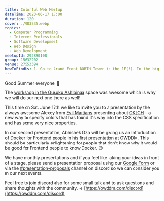 ```yaml
---
title: Colorful Web Meetup
dateTime: 2023-06-17 17:00
duration: 120
cover: ./983535.webp
topics:
  - Computer Programming
  - Internet Professionals
  - Software Development
  - Web Design
  - Web Development
meetupId: 292890108
group: 15632202
venue: 27553394
howToFindUs: 1. Go to Grand Front NORTH Tower in the 1F(!). In the big space, behind Tully's go to Tower C (business area) and enter the Elevator to 16F. From there, go towards the end of the hall.
---
```


Good Summer everyone! 👋

The [workshop in the Gusuku Ashibinaa](https://www.meetup.com/osaka-web-designers-and-developers-meetup/events/292146517/) space was awesome which is why we will do our next one there as well!

This time on Sat. June 17th we like to invite you to a presentation by the always awesome Alexey from [Evil Martians](https://evilmartians.com/) presenting about [OKLCH](https://oklch.com/) \- a new way to specify colors that has found it's way into the CSS specification and has some very nice properties\.

In our second presentation, Abhishek Oza will be giving us an Introduction of Docker for Frontend people in his first presentation at OWDDM. This should be particularly enlightening for people that don't know why it would be good for Frontend people to know Docker. 😉

We have monthly presentations and if you feel like taking your ideas in front of a stage, please send a presentation proposal using our [Google Form](https://forms.gle/iY5uTdpRJkxDGFJw8) or via the [#presentation-proposals](https://discord.gg/Sj2GRxHrce) channel on discord so we can consider you in our next events.

Feel free to join discord also for some small talk and to ask questions and share thoughts with the community. → [https://owddm.com/discord](https://owddm.com/discord)
